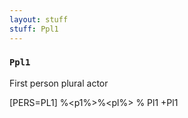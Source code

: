 ```yaml
---
layout: stuff
stuff: Ppl1
---
```

### ` Ppl1 ` 

First person plural actor

[PERS=PL1]
%<p1%>%<pl%>
% Pl1
+Pl1
